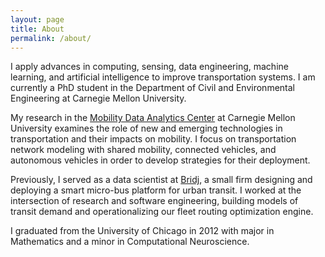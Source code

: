 ```yaml
---
layout: page
title: About
permalink: /about/
---
```


I apply advances in computing, sensing, data engineering, machine learning, and artificial intelligence to improve transportation systems. I am currently a PhD student in the Department of Civil and Environmental Engineering at Carnegie Mellon University.

My research in the [Mobility Data Analytics Center](http://mac.heinz.cmu.edu/) at Carnegie Mellon University examines the role of new and emerging technologies in transportation and their impacts on mobility. I focus on transportation network modeling with shared mobility, connected vehicles, and autonomous vehicles in order to develop strategies for their deployment.

Previously, I served as a data scientist at [Bridj](http://www.bridj.com/), a small firm designing and deploying a smart micro-bus platform for urban transit. I worked at the intersection of research and software engineering, building models of transit demand and operationalizing our fleet routing optimization engine.

I graduated from the University of Chicago in 2012 with major in Mathematics and a minor in Computational Neuroscience.
